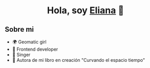 <div align="center">
<h1 align="center">Hola, soy <a href="https://aristi.dev">Eliana</a> 👋</h1>
</div>
<!--<img src="https://i.imgur.com/weNbhGZ.png">-->

## Sobre mi

- 🌍 Geomatic girl
- 📲 Frontend developer
- 🎤 Singer
- 📗 Autora de mi libro en creación "Curvando el espacio tiempo"


